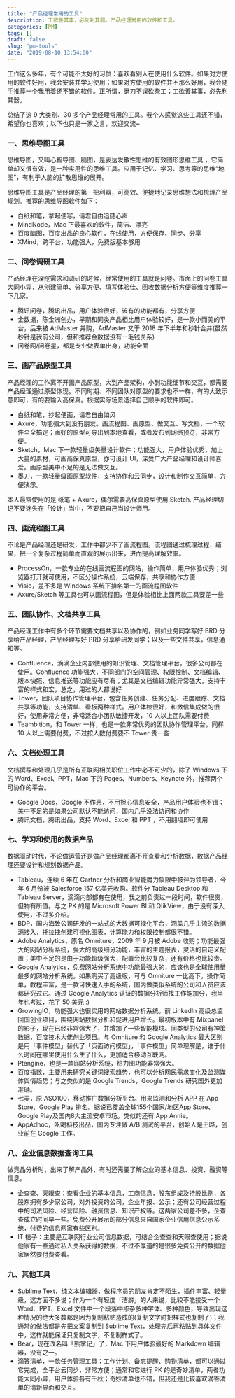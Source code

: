 ```yaml
---
title: "产品经理常用的工具"
description: 工欲善其事，必先利其器。产品经理常用的软件和工具。
categories: [PM]
tags: []
draft: false
slug: "pm-tools"
date: "2019-08-10 13:54:00"
---
```


工作这么多年，有个可能不太好的习惯：喜欢看别人在使用什么软件。如果对方使用的软件好用，我会安装并学习使用；如果对方使用的软件并不那么好用，我会随手推荐一个我用着还不错的软件。正所谓，磨刀不误砍柴工；工欲善其事，必先利其器。

总结了这 9 大类别、30 多个产品经理常用的工具。我个人感觉这些工具还不错，希望你也喜欢；以下也只是一家之言，欢迎交流~

### 一、思维导图工具

思维导图，又叫心智导图、脑图，是表达发散性思维的有效图形思维工具 ，它简单却又很有效，是一种实用性的思维工具。应用于记忆、学习、思考等的思维“地图”，有利于人脑的扩散思维的展开。

思维导图工具是产品经理的第一把利器，可高效、便捷地记录思维想法和梳理产品规划。推荐的思维导图软件如下：

* 白纸和笔，拿起便写，请君自由追随心声
* MindNode，Mac 下最喜欢的软件，简洁、漂亮
* 百度脑图，百度出品的良心软件，在线使用，方便保存、同步、分享
* XMind，跨平台，功能强大，免费版基本够用
### 二、问卷调研工具
产品经理在深挖需求和调研的时候，经常使用的工具就是问卷。市面上的问卷工具大同小异，从创建简单、分享方便、填写体验佳、回收数据分析方便等维度推荐一下几家。

* 腾讯问卷，腾讯出品，用户体验很好，该有的功能都有，分享方便
* 金数据，陈金洲创办，早期和同类产品相比用户体验较好，是一款小而美的平台，后来被 AdMaster 并购，AdMaster 又于 2018 年下半年和秒针合并(虽然秒针是我前公司，但和推荐金数据没有一毛钱关系)
* 问卷网/问卷星，都是专业做表单出身，功能全面
### 三、画产品原型工具
产品经理的工作离不开画产品原型，大到产品架构，小到功能细节和交互，都需要产品经理通过原型体现。不同时期、不同团队对原型的要求也不一样，有的大致示意即可，有的要输入高保真。根据实际场景选择自己顺手的软件即可。

* 白纸和笔，抄起便画，请君自由如风
* Axure，功能强大到没有朋友。画流程图、画原型、做交互、写文档，一个软件全全搞定；画好的原型可导出到本地查看，或者发布到网络预览，非常方便。
* Sketch，Mac 下一款轻量级矢量设计软件；功能强大，用户体验优秀，加上大量的素材，可画高保真原型，亦可设计 UI，深受广大产品经理和设计师喜爱。画原型美中不足的是无法做交互。
* 墨刀，一款轻量级画原型软件，支持协作和云同步，设计和制作交互简单，方便演示。

本人最常使用的是 纸笔 + Axure，偶尔需要高保真原型使用 Sketch. 产品经理切记不要迷失在「设计」当中，不要把自己当设计师用。
### 四、画流程图工具
不论是产品经理还是研发，工作中都少不了画流程图。流程图通过梳理过程、结果，把一个复杂过程简单而直观的展示出来，进而提高理解效率。

* ProcessOn，一款专业的在线画流程图的网站，操作简单，用户体验优秀；浏览器打开就可使用，不区分操作系统，云端保存，共享和协作方便
* Visio，差不多是 Windows 系统下排名第一的画流程图软件
* Axure/Sketch 等工具也可以画流程图，但是体验相比上面两款工具要差一些

### 五、团队协作、文档共享工具
产品经理工作中有多个环节需要文档共享以及协作的，例如业务同学写好 BRD 分享给产品经理，产品经理写好 PRD 分享给研发同学；以及一些文件共享，信息通知等。

* Confluence，滴滴企业内部使用的知识管理、文档管理平台，很多公司都在使用。Confluence 功能强大，不同部门的空间管理、权限控制、文档编辑、版本快照、信息推送等功能应有尽有；尤其是文档编辑功能异常强大，支持丰富的样式和宏，总之，用过的人都说好
* Tower，团队项目协作管理平台，包含任务创建、任务分配、进度跟踪、文档共享等功能，支持清单、看板两种样式。用户体检很好，和微信集成做的很好，使用非常方便，非常适合小团队敏捷开发，10 人以上团队需要付费
* Teambition，和 Tower 一样，也是一款非常优秀的团队协作管理平台，同样 10 人以上需要付费，不过按人数付费要不 Tower 贵一些
### 六、文档处理工具
文档撰写和处理几乎是所有互联网相关职位工作中必不可少的，除了 Windows 下的 Word、Excel、PPT，Mac 下的 Pages、Numbers、Keynote 外，推荐两个可协作的平台。

* Google Docs，Google 不作恶，不用担心信息安全，产品用户体验也不错；美中不足的是如果公司默认不能访问，国内几乎没法访问和协作
* 腾讯文档，腾讯出品，支持 Word、Excel 和 PPT ，不用翻墙即可使用
### 七、学习和使用的数据产品
数据驱动时代，不论做运营还是做产品经理都离不开查看和分析数据，数据产品经理还要设计和规划数据产品。

* Tableau，连续 6 年在 Gartner 分析和商业智能魔力象限中被评为领导者，今年 6 月份被 Salesforce 157 亿美元收购。软件分 Tableau Desktop 和 Tableau Server，滴滴内部都有在使用，我之前负责过一段时间，软件很贵，但物有所值。与之 PK 的是 Microsoft Power BI 和 QlikView，由于没有深入使用，不过多介绍。
* BDP，国内海致公司研发的一站式的大数据可视化平台，涵盖几乎主流的数据源接入，托拉拽创建可视化图表，计算能力和权限控制都很不错。
* Adobe Analytics，原名 Omniture，2009 年 9 月被 Adobe 收购；功能最强大的网站分析系统，强大的高级细分功能，丰富的主题报表，灵活的自定义配置；美中不足的是由于功能超级强大，配置会比较复杂，还有价格也比较贵。
* Google Analytics，免费网站分析系统中功能最强大的，应该也是全球使用量最多的网站分析系统。如果购买了高级版，可与 Omniture 一比高下。操作简单，教程丰富，是一款可快速入手的系统，国内做类似系统的公司和人员应该都研究过它。通过 Google Analytics 认证的数据分析师找工作能加分，我当年也考过，花了 50 美元 :)
* GrowingIO，功能强大也很实用的网站数据分析系统。前 LinkedIn 高级总监回国创业项目，围绕网站数据分析和促进用户增长。最初版本中有 Mixpanel 的影子，现在已经非常强大了，并增加了一些智能模块。同类型的公司有神策数据，百度技术大佬创业项目。与 Omniture 和 Google Analytics 最大区别是用「事件模型」替代了「页面访问模型」，「事件模型」简单理解是，谁于什么时间在哪里使用什么生了什么，更加适合移动互联网。
* Ptengine，也是一款网站分析系统，热力图功能非常强大。
* 百度指数，主要用来研究关键词搜索趋势，也可以分析网民需求变化及监测媒体舆情趋势；与之类似的是 Google Trends，Google Trends 研究国外更加准确。
* 七麦，原 ASO100，移动推广数据分析平台。用来监测和分析 APP 在 App Store、Google Play 排名。据说已覆盖全球155个国家/地区App Store、Google Play及国内8大主流安卓市场。类似的还有 App Annie。
* AppAdhoc，吆喝科技出品，国内专注做 A/B 测试的平台，创始人是王晔，创业前在 Google 工作。
### 八、企业信息数据查询工具
做竞品分析时，出来了解产品外，有时还需要了解企业的基本信息、投资、融资等信息。
* 企查查、天眼查：查看企业的基本信息，工商信息，股东组成及持股比例，各股东拥有多少家公司，对外投资的公司，企业年报、公示；还有公司经营过程中的司法风险、经营风险、融资信息、知识产权等。这两家公司差不多，企查查成立时间早一些。免费公开展示的部分信息来自国家企业信用信息公示系统，付费的信息两家有些区别。
* IT 桔子：主要是互联网行业公司信息数据，可结合企查查和天眼查使用；据说他家有一些通过私人关系获得的数据，不过不厚道的是很多免费公开的数据他家居然要付费查看。
### 九、其他工具
* Sublime Text，纯文本编辑器，做程序员的朋友肯定不陌生，插件丰富、轻量级，这方面不多说；作为一个有轻度「洁癖」的人来说，比较不能接受一个 Word、PPT、Excel 文件中一个段落中掺杂多种字体、多种颜色，导致出现这种情况的绝大多数都是因为复制粘贴造成的(复制文字时把样式也复制了)；我通常的做法都是先把文案复制到 Sublime Text，处理完后再粘贴到具体文件中，这样就能保证只复制文字，不复制样式了。
* Bear，现在改名叫「熊掌记」了，Mac 下用户体验最好的 Markdown 编辑器，没有之一。
* 滴答清单，一款任务管理工具；工作计划、备忘提醒、购物清单，都可以通过它完成，全平台云同步，非常方便；通常和它进行 PK 的是奇妙清单，两者功能大同小异，用户体验各有千秋；奇妙清单也不错，但我还是比较喜欢滴答清单的清新界面和交互。

